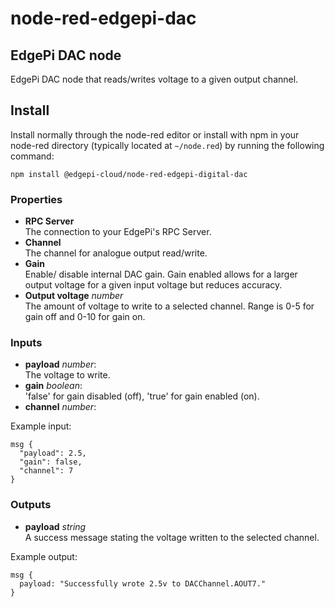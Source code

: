 # node-red-edgepi-dac

## EdgePi DAC node

EdgePi DAC node that reads/writes voltage to a given output channel.

## Install
Install normally through the node-red editor or install with npm in your node-red directory
(typically located  at `~/node.red`) by running the following command:
```
npm install @edgepi-cloud/node-red-edgepi-digital-dac
```

### Properties
- **RPC Server**<br>
The connection to your EdgePi's RPC Server.
- **Channel**<br>
The channel for analogue output read/write.
- **Gain**<br>
Enable/ disable internal DAC gain. Gain enabled allows for a larger output voltage for a given input voltage but reduces accuracy.
- **Output voltage** *number* <br>
The amount of voltage to write to a selected channel. Range is 0-5 for gain off and 0-10 for gain on.

### Inputs
  - **payload** *number*: <br>
The voltage to write.
  - **gain** *boolean*: <br>
'false' for gain disabled (off), 'true' for gain enabled (on).
  - **channel** *number*: <br>

Example input:
```
msg {
  "payload": 2.5,
  "gain": false,
  "channel": 7
}
```

### Outputs
  - **payload** *string*<br>
A success message stating the voltage written to the selected channel.

Example output:
```
msg {
  payload: "Successfully wrote 2.5v to DACChannel.AOUT7."
}
```